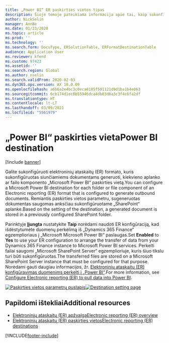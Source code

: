 ```yaml
---
title: „Power BI“ ER paskirties vietos tipas
description: Šioje temoje pateikiama informacija apie tai, kaip sukonfigūruoti siunčiamų dokumentų „Power BI“ ER paskirties vietos tipą.
author: NickSelin
manager: AnnBe
ms.date: 01/23/2020
ms.topic: article
ms.prod: ''
ms.technology: ''
ms.search.form: DocuType, ERSolutionTable, ERFormatDestinationTable
audience: Application User
ms.reviewer: kfend
ms.custom: 97423
ms.assetid: ''
ms.search.region: Global
ms.author: nselin
ms.search.validFrom: 2020-02-03
ms.dyn365.ops.version: AX 10.0.09
ms.openlocfilehash: a6b6a2e4bc3c0eca8185f501121d9d1ba1b4e063
ms.sourcegitcommit: 6cb174d1ec8b55946dca4db03d6a3c3f4c6fa2df
ms.translationtype: HT
ms.contentlocale: lt-LT
ms.lasthandoff: 03/09/2021
ms.locfileid: "5561979"
---
```

# <a name="power-bi-destination"></a><span data-ttu-id="de78d-103">„Power BI“ paskirties vieta</span><span class="sxs-lookup"><span data-stu-id="de78d-103">Power BI destination</span></span>

[!include [banner](../includes/banner.md)]

<span data-ttu-id="de78d-104">Galite sukonfigūruoti elektroninių ataskaitų (ER) formato, kuris sukonfigūruotas siunčiamiems dokumentams generuoti, kiekvieno aplanko ar failo komponento „Microsoft Power BI“ paskirties vietą.</span><span class="sxs-lookup"><span data-stu-id="de78d-104">You can configure a Microsoft Power BI destination for each folder or file component of an Electronic reporting (ER) format that is configured to generate outbound documents.</span></span> <span data-ttu-id="de78d-105">Remiantis paskirties vietos parametru, sugeneruotas dokumentas saugomas anksčiau sukonfigūruotame „SharePoint“ aplanke.</span><span class="sxs-lookup"><span data-stu-id="de78d-105">Based on the setting of the destination, a generated document is stored in a previously configured SharePoint folder.</span></span>

<span data-ttu-id="de78d-106">Parinktyje **Įjungta** nustatykite **Taip** norėdami naudoti ER konfigūraciją, kad išdėstytumėte duomenų perkėlimą iš „Dynamics 365 Finance“ egzemplioriaus į „Microsoft Microsoft Power BI“ paslaugas.</span><span class="sxs-lookup"><span data-stu-id="de78d-106">Set **Enabled** to **Yes** to use your ER configuration to arrange the transfer of data from your Dynamics 365 Finance instance to Microsoft Power BI services.</span></span> <span data-ttu-id="de78d-107">Perkelti failai saugomi „Microsoft SharePoint Server“ egzemplioriuje, kuris šiuo tikslu turi būti sukonfigūruotas.</span><span class="sxs-lookup"><span data-stu-id="de78d-107">The transferred files are stored on a Microsoft SharePoint Server instance that must be configured for that purpose.</span></span> <span data-ttu-id="de78d-108">Norėdami gauti daugiau informacijos, žr. [Elektroninių ataskaitų (ER) konfigūravimas duomenims perkelti į „Power BI“](general-electronic-reporting-report-configuration-get-data-powerbi.md).</span><span class="sxs-lookup"><span data-stu-id="de78d-108">For more information, see [Configure Electronic reporting (ER) to pull data into Power BI](general-electronic-reporting-report-configuration-get-data-powerbi.md).</span></span>

<span data-ttu-id="de78d-109">[![Paskirties vietos parametrų puslapis](./media/ER_Destinations-EnablePowerBIDestination.png)](./media/ER_Destinations-EnablePowerBIDestination.png)</span><span class="sxs-lookup"><span data-stu-id="de78d-109">[![Destination setting page](./media/ER_Destinations-EnablePowerBIDestination.png)](./media/ER_Destinations-EnablePowerBIDestination.png)</span></span>

## <a name="additional-resources"></a><span data-ttu-id="de78d-110">Papildomi ištekliai</span><span class="sxs-lookup"><span data-stu-id="de78d-110">Additional resources</span></span>

- [<span data-ttu-id="de78d-111">Elektroninių ataskaitų (ER) apžvalga</span><span class="sxs-lookup"><span data-stu-id="de78d-111">Electronic reporting (ER) overview</span></span>](general-electronic-reporting.md)
- [<span data-ttu-id="de78d-112">Elektroninių ataskaitų (ER) paskirties vietos</span><span class="sxs-lookup"><span data-stu-id="de78d-112">Electronic reporting (ER) destinations</span></span>](electronic-reporting-destinations.md)


[!INCLUDE[footer-include](../../../includes/footer-banner.md)]
